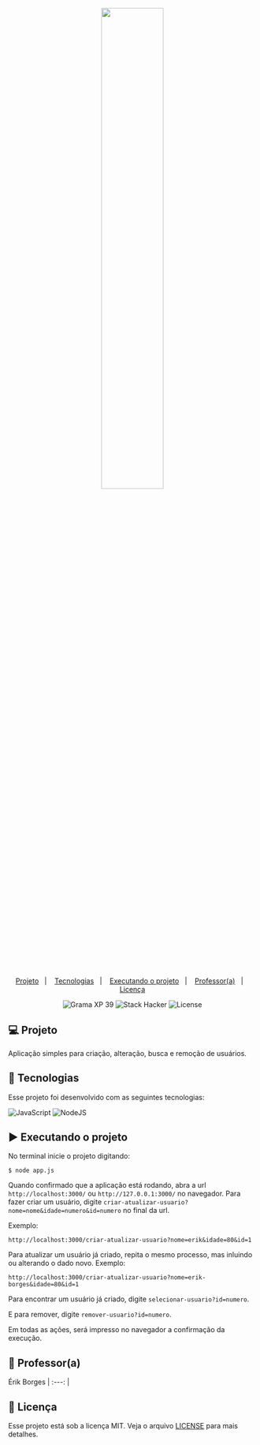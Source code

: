 <p align="center">
  <img src="https://github.com/scillapinheiro/gama_academy_desafio-1/blob/main/logo-gama-academy.png" width="50%">
</p>

<p align="center">
  <a href="#-projeto">Projeto</a>&nbsp;&nbsp;&nbsp;|&nbsp;&nbsp;&nbsp;
  <a href="#-tecnologias">Tecnologias</a>&nbsp;&nbsp;&nbsp;|&nbsp;&nbsp;&nbsp;
  <a href="#-executando-o-projeto">Executando o projeto</a>&nbsp;&nbsp;&nbsp;|&nbsp;&nbsp;&nbsp;
  <a href="#-professor(a)">Professor(a)</a>&nbsp;&nbsp;&nbsp;|&nbsp;&nbsp;&nbsp;
  <a href="#-licença">Licença</a>
</p>

<p align="center">
  <img alt="Grama XP 39" src="https://img.shields.io/static/v1?label=xp&message=39&color=success&labelColor=grey">
  
  <img alt="Stack Hacker" src="https://img.shields.io/static/v1?label=stack&message=hacker&color=success&labelColor=grey">
  
  <img alt="License" src="https://img.shields.io/static/v1?label=license&message=MIT&color=success&labelColor=grey">
</p>

## :computer: Projeto
Aplicação simples para criação, alteração, busca e remoção de usuários.

## :rocket: Tecnologias
Esse projeto foi desenvolvido com as seguintes tecnologias:

![JavaScript](https://img.shields.io/badge/javascript-%23323330.svg?style=for-the-badge&logo=javascript&logoColor=%23F7DF1E) ![NodeJS](https://img.shields.io/badge/node.js-6DA55F?style=for-the-badge&logo=node.js&logoColor=white)

## :arrow_forward: Executando o projeto
No terminal inicie o projeto digitando:
```
$ node app.js
```
Quando confirmado que a aplicação está rodando, abra a url ``http://localhost:3000/`` ou ``http://127.0.0.1:3000/`` no navegador. Para fazer criar um usuário, digite ``criar-atualizar-usuario?nome=nome&idade=numero&id=numero`` no final da url.

Exemplo:
```
http://localhost:3000/criar-atualizar-usuario?nome=erik&idade=80&id=1
```
Para atualizar um usuário já criado, repita o mesmo processo, mas inluindo ou alterando o dado novo. Exemplo:
```
http://localhost:3000/criar-atualizar-usuario?nome=erik-borges&idade=80&id=1
```
Para encontrar um usuário já criado, digite ``selecionar-usuario?id=numero``.

E para remover, digite ``remover-usuario?id=numero``.

Em todas as ações, será impresso no navegador a confirmação da execução.

## :green_heart: Professor(a)
Érik Borges
| :---: |

## :memo: Licença
Esse projeto está sob a licença MIT. Veja o arquivo [LICENSE](LICENSE.md) para mais detalhes.
